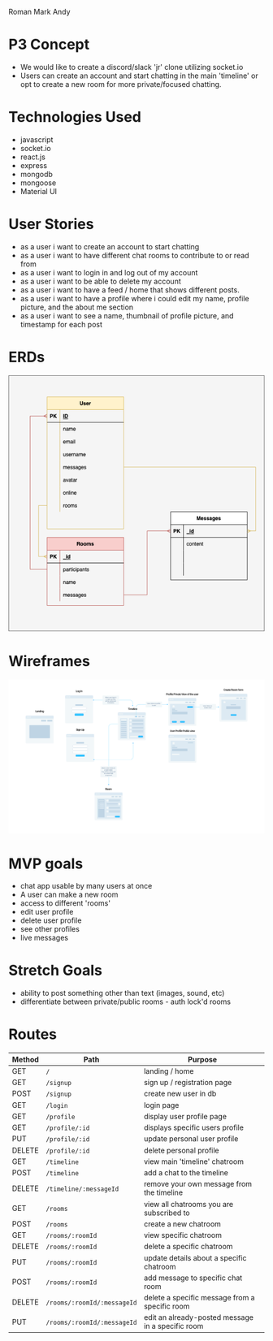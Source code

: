 Roman
Mark
Andy

# P3 Concept
- We would like to create a discord/slack 'jr' clone utilizing socket.io
- Users can create an account and start chatting in the main 'timeline' or opt to create a new room for more private/focused chatting.

# Technologies Used
- javascript
- socket.io
- react.js
- express
- mongodb
- mongoose
- Material UI

# User Stories
- as a user i want to create an account to start chatting
- as a user i want to have different chat rooms to contribute to or read from
- as a user i want to login in and log out of my account
- as a user i want to be able to delete my account
- as a user i want to have a feed / home that shows different posts.
- as a user i want to have a profile where i could edit my name, profile picture, and the about me section
- as a user i want to see a name, thumbnail of profile picture, and timestamp for each post

# ERDs 
![ERD](./public/newerd.png)

# Wireframes
![Wireframes](./public/wireframes.png)

# MVP goals
- chat app usable by many users at once
- A user can make a new room 
- access to different 'rooms'
- edit user profile
- delete user profile 
- see other profiles 
- live messages 

# Stretch Goals
- ability to post something other than text (images, sound, etc)
- differentiate between private/public rooms - auth lock'd rooms

# Routes
| Method | Path                        | Purpose                                           |
|--------|-----------------------------|---------------------------------------------------|
| GET    | `/`                         | landing / home                                    |
| GET    | `/signup`                   | sign up / registration page                       |
| POST   | `/signup`                   | create new user in db                             |
| GET    | `/login`                    | login page                                        |
| GET    | `/profile`                  | display user profile page                         |
| GET    | `/profile/:id`              | displays specific users profile                   |
| PUT    | `/profile/:id`              | update personal user profile                      |
| DELETE | `/profile/:id`              | delete personal profile                           |
| GET    | `/timeline`                 | view main 'timeline' chatroom                     |
| POST   | `/timeline`                 | add a chat to the timeline                        |
| DELETE | `/timeline/:messageId`      | remove your own message from the timeline         |
| GET    | `/rooms`                    | view all chatrooms you are subscribed to          |
| POST   | `/rooms`                    | create a new chatroom                             |
| GET    | `/rooms/:roomId`            | view specific chatroom                            |
| DELETE | `/rooms/:roomId`            | delete a specific chatroom                        |
| PUT    | `/rooms/:roomId`            | update details about a specific chatroom          |
| POST   | `/rooms/:roomId`            | add message to specific chat room                 |
| DELETE | `/rooms/:roomId/:messageId` | delete a specific message from a specific room    |
| PUT    | `/rooms/:roomId/:messageId` | edit an already-posted message in a specific room |